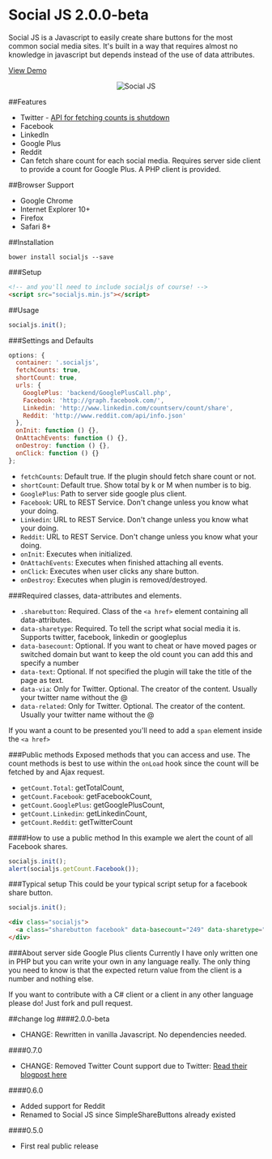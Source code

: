 Social JS 2.0.0-beta
==================
Social JS is a Javascript to easily create share buttons for the most common social media sites. It's built in a way that requires almost no knowledge in javascript but depends instead of the use of data attributes.

[View Demo](http://andreasnorman.com/socialjs/)

<div style="text-align:center">
<img src="https://github.com/SubZane/socialjs/raw/master/demo/img/logo.png" alt="Social JS"/>
</div>


##Features
* Twitter - [API for fetching counts is shutdown](https://blog.twitter.com/2015/hard-decisions-for-a-sustainable-platform)
* Facebook
* LinkedIn
* Google Plus
* Reddit
* Can fetch share count for each social media. Requires server side client to provide a count for Google Plus. A PHP client is provided.

##Browser Support
* Google Chrome
* Internet Explorer 10+
* Firefox
* Safari 8+

##Installation
```
bower install socialjs --save
```

###Setup
```html
<!-- and you'll need to include socialjs of course! -->
<script src="socialjs.min.js"></script>
```
##Usage
```javascript
socialjs.init();
```

###Settings and Defaults
```javascript
options: {
  container: '.socialjs',
  fetchCounts: true,
  shortCount: true,
  urls: {
    GooglePlus: 'backend/GooglePlusCall.php',
    Facebook: 'http://graph.facebook.com/',
    Linkedin: 'http://www.linkedin.com/countserv/count/share',
    Reddit: 'http://www.reddit.com/api/info.json'
  },
  onInit: function () {},
  OnAttachEvents: function () {},
  onDestroy: function () {},
  onClick: function () {}
};
```
* `fetchCounts`: Default true. If the plugin should fetch share count or not.
* `shortCount`: Default true. Show total by k or M when number is to big.
* `GooglePlus`: Path to server side google plus client.
* `Facebook`: URL to REST Service. Don't change unless you know what your doing.
* `Linkedin`: URL to REST Service. Don't change unless you know what your doing.
* `Reddit`: URL to REST Service. Don't change unless you know what your doing.
* `onInit`: Executes when initialized.
* `OnAttachEvents`: Executes when finished attaching all events.
* `onClick`: Executes when user clicks any share button.
* `onDestroy`: Executes when plugin is removed/destroyed.

###Required classes, data-attributes and elements.
* `.sharebutton`: Required. Class of the `<a href>` element containing all data-attributes.
* `data-sharetype`: Required. To tell the script what social media it is. Supports twitter, facebook, linkedin or googleplus
* `data-basecount`: Optional. If you want to cheat or have moved pages or switched domain but want to keep the old count you can add this and specify a number
* `data-text`: Optional. If not specified the plugin will take the title of the page as text.
* `data-via`: Only for Twitter. Optional. The creator of the content. Usually your twitter name without the @
* `data-related`: Only for Twitter. Optional. The creator of the content. Usually your twitter name without the @

If you want a count to be presented you'll need to add a `span` element inside the `<a href>`

###Public methods
Exposed methods that you can access and use. The count methods is best to use within the `onLoad` hook since the count will be fetched by and Ajax request.
* `getCount.Total`: getTotalCount,
* `getCount.Facebook`: getFacebookCount,
* `getCount.GooglePlus`: getGooglePlusCount,
* `getCount.Linkedin`: getLinkedinCount,
* `getCount.Reddit`: getTwitterCount

####How to use a public method
In this example we alert the count of all Facebook shares.
```javascript
socialjs.init();
alert(socialjs.getCount.Facebook());
```

###Typical setup
This could be your typical script setup for a facebook share button.

```javascript
socialjs.init();
```

```html
<div class="socialjs">
  <a class="sharebutton facebook" data-basecount="249" data-sharetype="facebook" data-text="The neat page title" title="Share this on Facebook" href="#"><span class="count"></span></a>
</div>
```

###About server side Google Plus clients
Currently I have only written one in PHP but you can write your own in any language really. The only thing you need to know is that the expected return value from the client is a number and nothing else.

If you want to contribute with a C# client or a client in any other language please do! Just fork and pull request.

##change log
####2.0.0-beta
* CHANGE: Rewritten in vanilla Javascript. No dependencies needed.

####0.7.0
* CHANGE: Removed Twitter Count support due to Twitter: [Read their blogpost here](https://blog.twitter.com/2015/hard-decisions-for-a-sustainable-platform)

####0.6.0
* Added support for Reddit
* Renamed to Social JS since SimpleShareButtons already existed

####0.5.0
* First real public release
